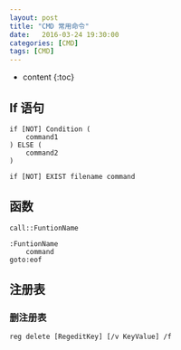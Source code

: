 ```yaml
---
layout: post
title: "CMD 常用命令"
date:   2016-03-24 19:30:00 
categories: [CMD]
tags: [CMD]
---
```


* content
{:toc}

## If 语句

	if [NOT] Condition (
		command1
	) ELSE (
		command2
	)

	if [NOT] EXIST filename command

	
## 函数

	call::FuntionName
	
	:FuntionName
		command
	goto:eof
	
	
## 注册表
### 删注册表

	reg delete [RegeditKey] [/v KeyValue] /f
